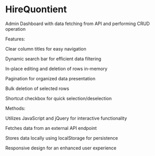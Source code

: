 # HireQuontient
Admin Dashboard with data fetching from API and performing CRUD operation

Features:

Clear column titles for easy navigation

Dynamic search bar for efficient data filtering

In-place editing and deletion of rows in-memory

Pagination for organized data presentation

Bulk deletion of selected rows

Shortcut checkbox for quick selection/deselection


Methods:

Utilizes JavaScript and jQuery for interactive functionality

Fetches data from an external API endpoint

Stores data locally using localStorage for persistence

Responsive design for an enhanced user experience
